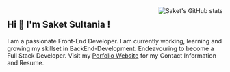<img alt="Saket's GitHub stats" align="right" src="https://github-readme-stats.vercel.app/api?username=SAKET03&hide_border=true&hide_title=true&show_icons=true&theme=dark">

## Hi 👋 I'm Saket Sultania !
I am a passionate Front-End Developer. I am currently working, learning and growing my skillset in BackEnd-Development. Endeavouring to become a Full Stack Developer. Visit my [Porfolio Website](https://saketsultania-tech.netlify.app/) for my Contact Information and Resume.


